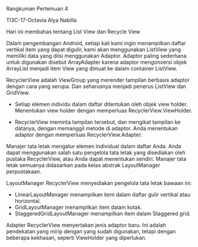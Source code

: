 Rangkuman Pertemuan 4

TI3C-17-Octavia Alya Nabilla

Hari ini membahas tentang List View dan Recycle View

Dalam pengembangan Android, setiap kali kami ingin menampilkan daftar vertikal item yang dapat digulir, kami akan menggunakan ListView yang memiliki data yang diisi menggunakan Adaptor. Adaptor paling sederhana untuk digunakan disebut ArrayAdapter karena adaptor mengonversi objek ArrayList menjadi item View yang dimuat ke dalam container ListView.

RecyclerView adalah ViewGroup yang merender tampilan berbasis adaptor dengan cara yang serupa. Dan seharusnya menjadi penerus ListView dan GridView.

- Setiap elemen individu dalam daftar ditentukan oleh objek view holder. Menentukan view holder dengan memperluas RecyclerView.ViewHolder.

- RecyclerView meminta tampilan tersebut, dan mengikat tampilan ke datanya, dengan memanggil metode di adaptor. Anda menentukan adaptor dengan memperluas RecyclerView.Adapter.

Manajer tata letak mengatur elemen individual dalam daftar Anda. Anda dapat menggunakan salah satu pengelola tata letak yang disediakan oleh pustaka RecyclerView, atau Anda dapat menentukan sendiri. Manajer tata letak semuanya didasarkan pada kelas abstrak LayoutManager perpustakaan.

LayoutManager 
RecyclerView menyediakan pengelola tata letak bawaan ini:
- LinearLayoutManager menampilkan item dalam daftar gulir vertikal atau horizontal.
- GridLayoutManager menampilkan item dalam kotak.
- StaggeredGridLayoutManager menampilkan item dalam Staggered grid.

Adapter
RecyclerView menyertakan jenis adaptor baru. Ini adalah pendekatan yang mirip dengan yang sudah digunakan, tetapi dengan beberapa kekhasan, seperti ViewHolder yang diperlukan.


